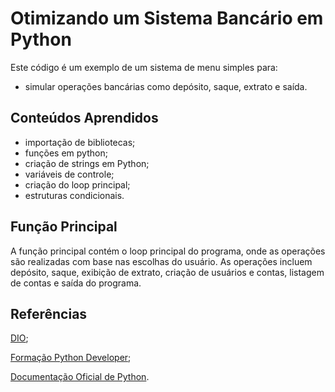 # Otimizando um Sistema Bancário em Python 
Este código é um exemplo de um sistema de menu simples para:
- simular operações bancárias como depósito, saque, extrato e saída.

## Conteúdos Aprendidos
- importação de bibliotecas;
- funções em python;
- criação de strings em Python;
- variáveis de controle;
- criação do loop principal;
- estruturas condicionais.

## Função Principal
A função principal contém o loop principal do programa, onde as operações são realizadas com base nas escolhas do usuário. As operações incluem depósito, saque, exibição de extrato, criação de usuários e contas, listagem de contas e saída do programa.

## Referências
[DIO](https://www.dio.me/sign-up?ref=AF09NCKTFOJE);

[Formação Python Developer](https://dio.me/curso-intensivo-python/AF09NCKTFOJE);

[Documentação Oficial de Python](https://www.python.org/doc/).
